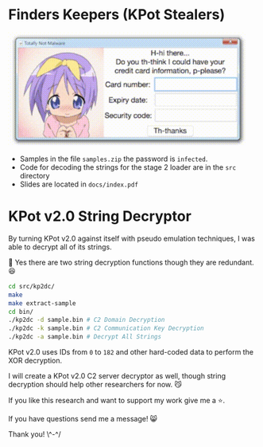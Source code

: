 # Finders Keepers (KPot Stealers)

![anime credit card](docs/img/anime-credit-card.gif)

- Samples in the file `samples.zip` the password is `infected`.
- Code for decoding the strings for the stage 2 loader are in the `src` directory
- Slides are located in `docs/index.pdf`

# KPot v2.0 String Decryptor

By turning KPot v2.0 against itself with pseudo emulation techniques, I was able to decrypt all of its strings.

:notebook: Yes there are two string decryption functions though they are redundant. :laughing:

```bash
cd src/kp2dc/
make
make extract-sample
cd bin/
./kp2dc -d sample.bin # C2 Domain Decryption
./kp2dc -k sample.bin # C2 Communication Key Decryption
./kp2dc -a sample.bin # Decrypt All Strings
```

KPot v2.0 uses IDs from `0` to `182` and other hard-coded data to perform the XOR decryption.

I will create a KPot v2.0 C2 server decryptor as well, though string decryption should help other researchers for now. :smirk_cat:

If you like this research and want to support my work give me a :star:.

If you have questions send me a message! :smile_cat:

Thank you! \\^-^/
